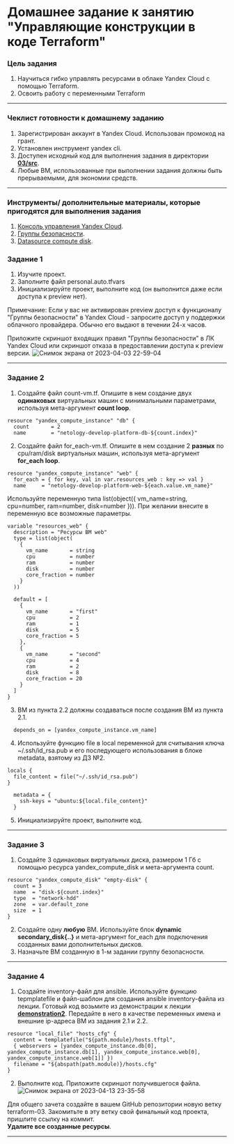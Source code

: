# Домашнее задание к занятию "Управляющие конструкции в коде Terraform"

### Цель задания

1. Научиться гибко управлять ресурсами в облаке Yandex Cloud с помощью Terraform.
2. Освоить работу с переменными Terraform

------

### Чеклист готовности к домашнему заданию

1. Зарегистрирован аккаунт в Yandex Cloud. Использован промокод на грант.
2. Установлен инструмент yandex cli.
3. Доступен исходный код для выполнения задания в директории [**03/src**](https://github.com/netology-code/ter-homeworks/tree/main/03/src).
4. Любые ВМ, использованные при выполнении задания должны быть прерываемыми, для экономии средств.

------

### Инструменты/ дополнительные материалы, которые пригодятся для выполнения задания

1. [Консоль управления Yandex Cloud](https://console.cloud.yandex.ru/folders/<cloud_id>/vpc/security-groups).
2. [Группы безопасности](https://cloud.yandex.ru/docs/vpc/concepts/security-groups?from=int-console-help-center-or-nav).
3. [Datasource compute disk](https://terraform-eap.website.yandexcloud.net/docs/providers/yandex/d/datasource_compute_disk.html).


### Задание 1

1. Изучите проект.
2. Заполните файл personal.auto.tfvars
3. Инициализируйте проект, выполните код (он выполнится даже если доступа к preview нет).

Примечание: Если у вас не активирован preview доступ к функционалу "Группы безопасности" в Yandex Cloud - запросите доступ у поддержки облачного провайдера. Обычно его выдают в течении 24-х часов.

Приложите скриншот входящих правил "Группы безопасности" в ЛК Yandex Cloud  или скриншот отказа в предоставлении доступа к preview версии.
![Снимок экрана от 2023-04-03 22-59-04](https://user-images.githubusercontent.com/108893621/229870197-05e02512-501a-4870-bfb9-d54f92ed0388.png)

------

### Задание 2

1. Создайте файл count-vm.tf. Опишите в нем создание двух **одинаковых** виртуальных машин с минимальными параметрами, используя мета-аргумент **count loop**.
```
resource "yandex_compute_instance" "db" {
  count       = 2
  name        = "netology-develop-platform-db-${count.index}"
  ```
2. Создайте файл for_each-vm.tf. Опишите в нем создание 2 **разных** по cpu/ram/disk виртуальных машин, используя мета-аргумент **for_each loop**. 
```
resource "yandex_compute_instance" "web" {
  for_each = { for key, val in var.resources_web : key => val }
  name     = "netology-develop-platform-web-${each.value.vm_name}"
```
Используйте переменную типа list(object({ vm_name=string, cpu=number, ram=number, disk=number  })). При желании внесите в переменную все возможные параметры.
```
variable "resources_web" {
  description = "Ресурсы BM web"
  type = list(object(
    {
      vm_name       = string
      cpu           = number
      ram           = number
      disk          = number
      core_fraction = number
    }
  ))

  default = [
    {
      vm_name       = "first"
      cpu           = 2
      ram           = 1
      disk          = 5
      core_fraction = 5
    },
    {
      vm_name       = "second"
      cpu           = 4
      ram           = 2
      disk          = 8
      core_fraction = 20
    }
  ]
}
```
3. ВМ из пункта 2.2 должны создаваться после создания ВМ из пункта 2.1.
```
  depends_on = [yandex_compute_instance.vm_name]
```
4. Используйте функцию file в local переменной для считывания ключа ~/.ssh/id_rsa.pub и его последующего использования в блоке metadata, взятому из ДЗ №2.
```
locals {
  file_content = file("~/.ssh/id_rsa.pub")
}
```
```
  metadata = {
    ssh-keys = "ubuntu:${local.file_content}"
  }
```
5. Инициализируйте проект, выполните код.

------

### Задание 3

1. Создайте 3 одинаковых виртуальных диска, размером 1 Гб с помощью ресурса yandex_compute_disk и мета-аргумента count.
```
resource "yandex_compute_disk" "empty-disk" {
  count = 3
  name  = "disk-${count.index}"
  type  = "network-hdd"
  zone  = var.default_zone
  size  = 1
}
```
2. Создайте одну **любую** ВМ. Используйте блок **dynamic secondary_disk{..}** и мета-аргумент for_each для подключения созданных вами дополнительных дисков.
3. Назначьте ВМ созданную в 1-м задании группу безопасности.

------

### Задание 4

1. Создайте inventory-файл для ansible.
Используйте функцию tepmplatefile и файл-шаблон для создания ansible inventory-файла из лекции.
Готовый код возьмите из демонстрации к лекции [**demonstration2**](https://github.com/netology-code/ter-homeworks/tree/main/demonstration2).
Передайте в него в качестве переменных имена и внешние ip-адреса ВМ из задания 2.1 и 2.2.
```
resource "local_file" "hosts_cfg" {
  content = templatefile("${path.module}/hosts.tftpl",
  { webservers = [yandex_compute_instance.db[0], yandex_compute_instance.db[1], yandex_compute_instance.web[0], yandex_compute_instance.web[1]] })
  filename = "${abspath(path.module)}/hosts.cfg"
}
```
2. Выполните код. Приложите скриншот получившегося файла.
![Снимок экрана от 2023-04-13 23-35-58](https://user-images.githubusercontent.com/108893621/231877220-993b134f-d2ec-4de2-9bfb-4c1cbd89327d.png)


Для общего зачета создайте в вашем GitHub репозитории новую ветку terraform-03. Закомитьте в эту ветку свой финальный код проекта, пришлите ссылку на коммит.   
**Удалите все созданные ресурсы**.

------

